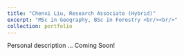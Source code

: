 ```yaml
---
title: "Chenxi Liu, Research Associate (Hybrid)"
excerpt: "MSc in Geography, BSc in Forestry <br/><br/>"
collection: portfolio
---
```


Personal description ... Coming Soon!
